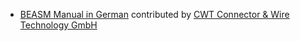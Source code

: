 - [BEASM Manual in German](http://erpnext.com/docs/user/manual/de/) contributed by [CWT Connector & Wire Technology GmbH](http://www.cwt-assembly.com/)
